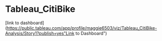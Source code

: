 # Tableau_CitiBike

[link to dashboard](https://public.tableau.com/app/profile/maggie6503/viz/Tableau_CitiBike-Analysis/Story1?publish=yes"Link to Dashboard")
